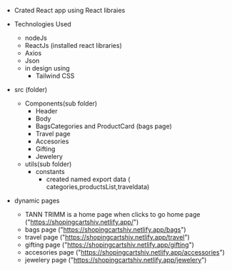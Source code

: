 - Crated React app using React libraies
- Technologies Used

  - nodeJs
  - ReactJs (installed react libraries)
  - Axios
  - Json
  - in design using
    - Tailwind CSS

- src (folder)

  - Components(sub folder)
    - Header
    - Body
    - BagsCategories and ProductCard (bags page)
    - Travel page
    - Accesories
    - Gifting
    - Jewelery
  - utils(sub folder)
    - constants
      - created named export data ( categories,productsList,traveldata)

- dynamic pages
  - TANN TRIMM is a home page when clicks to go home page ("https://shopingcartshiv.netlify.app/")
  - bags page ("https://shopingcartshiv.netlify.app/bags")
  - travel page ("https://shopingcartshiv.netlify.app/travel")
  - gifting page ("https://shopingcartshiv.netlify.app/gifting")
  - accesories page ("https://shopingcartshiv.netlify.app/accessories")
  - jewelery page ("https://shopingcartshiv.netlify.app/jewelery")
